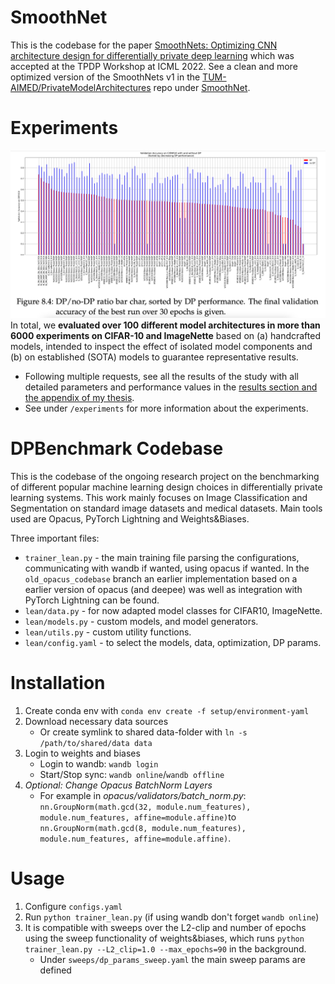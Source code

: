 # SmoothNet
This is the codebase for the paper [SmoothNets: Optimizing CNN architecture design for differentially private deep learning](https://arxiv.org/abs/2205.04095) which was accepted at the TPDP Workshop at ICML 2022. See a clean and more optimized version of the SmoothNets v1 in the [TUM-AIMED/PrivateModelArchitectures](https://github.com/TUM-AIMED/PrivateModelArchitectures) repo under [SmoothNet](https://github.com/TUM-AIMED/PrivateModelArchitectures/blob/master/PrivateModelArchitectures/Classification/SmoothNet.py).

# Experiments 
![Validation Accuracy on CIFAR10 with and without DP](valacc_cifar10_w_o_DP.png "Validation Accuracy on CIFAR10 with and without DP")
In total, we **evaluated over 100 different model architectures in more than 6000 experiments on CIFAR-10 and ImageNette** based on (a) handcrafted models, intended to inspect the effect of isolated model components and (b) on established (SOTA) models to guarantee representative results.
* Following multiple requests, see all the results of the study with all detailed parameters and performance values in the [results section and the appendix of my thesis](https://drive.google.com/drive/folders/1aqgswca16C5CRg0rjk3tIT7NW5M_Dw1k?usp=sharing).
* See under `/experiments` for more information about the experiments.

# DPBenchmark Codebase
This is the codebase of the ongoing research project on the benchmarking of different popular machine learning design choices in differentially private learning systems. This work mainly focuses on Image Classification and Segmentation on standard image datasets and medical datasets. Main tools used are Opacus, PyTorch Lightning and Weights&Biases.

Three important files: 
* `trainer_lean.py` - the main training file parsing the configurations, communicating with wandb if wanted, using opacus if wanted. In the `old_opacus_codebase` branch an earlier implementation based on a earlier version of opacus (and deepee) was well as integration with PyTorch Lightning can be found. 
* `lean/data.py` - for now adapted model classes for CIFAR10, ImageNette.
* `lean/models.py` - custom models, and model generators. 
* `lean/utils.py` - custom utility functions. 
* `lean/config.yaml` - to select the models, data, optimization, DP params.

# Installation 
1. Create conda env with `conda env create -f setup/environment-yaml`
2. Download necessary data sources 
    * Or create symlink to shared data-folder with `ln -s /path/to/shared/data data`
3. Login to weights and biases
    * Login to wandb: `wandb login`
    * Start/Stop sync: `wandb online`/`wandb offline`
4. *Optional: Change Opacus BatchNorm Layers*
    * For example in *opacus/validators/batch_norm.py*: `nn.GroupNorm(math.gcd(32, module.num_features), module.num_features, affine=module.affine)`to `nn.GroupNorm(math.gcd(8, module.num_features), module.num_features, affine=module.affine)`.

# Usage
1. Configure `configs.yaml` 
2. Run `python trainer_lean.py` (if using wandb don't forget `wandb online`)
3. It is compatible with sweeps over the L2-clip and number of epochs using the sweep functionality of weights&biases, which runs `python trainer_lean.py --L2_clip=1.0 --max_epochs=90` in the background. 
    * Under `sweeps/dp_params_sweep.yaml` the main sweep params are defined
